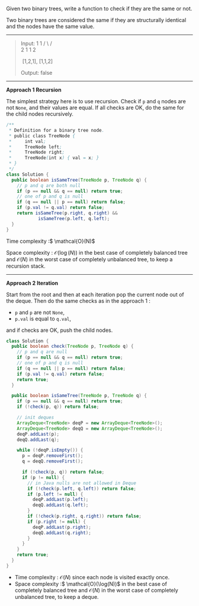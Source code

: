 Given two binary trees, write a function to check if they are the same or not.

Two binary trees are considered the same if they are structurally identical and the nodes have the same value.

---

> Input:     1         1
>           / \       / \
>          2   1     1   2
>
> ​    [1,2,1],   [1,1,2]
>
> Output: false

---

**Approach 1 Recursion**

The simplest strategy here is to use recursion. Check if `p` and `q` nodes are not `None`, and their values are equal. If all checks are OK, do the same for the child nodes recursively.

```java
/**
 * Definition for a binary tree node.
 * public class TreeNode {
 *     int val;
 *     TreeNode left;
 *     TreeNode right;
 *     TreeNode(int x) { val = x; }
 * }
 */
class Solution {
  public boolean isSameTree(TreeNode p, TreeNode q) {
    // p and q are both null
    if (p == null && q == null) return true;
    // one of p and q is null
    if (q == null || p == null) return false;
    if (p.val != q.val) return false;
    return isSameTree(p.right, q.right) &&
            isSameTree(p.left, q.left);
  }
}
```

Time complexity :$ \mathcal{O}(N)$

Space complexity : $\mathcal{O}(\log(N))$ in the best case of completely balanced tree and $\mathcal{O}(N)$ in the worst case of completely unbalanced tree, to keep a recursion stack. 

---

**Approach 2 Iteration**

Start from the root and then at each iteration pop the current node out of the deque. Then do the same checks as in the approach 1 :

- `p` and `p` are not `None`,
- `p.val` is equal to `q.val`,

and if checks are OK, push the child nodes.

```java
class Solution {
  public boolean check(TreeNode p, TreeNode q) {
    // p and q are null
    if (p == null && q == null) return true;
    // one of p and q is null
    if (q == null || p == null) return false;
    if (p.val != q.val) return false;
    return true;
  }

  public boolean isSameTree(TreeNode p, TreeNode q) {
    if (p == null && q == null) return true;
    if (!check(p, q)) return false;

    // init deques
    ArrayDeque<TreeNode> deqP = new ArrayDeque<TreeNode>();
    ArrayDeque<TreeNode> deqQ = new ArrayDeque<TreeNode>();
    deqP.addLast(p);
    deqQ.addLast(q);

    while (!deqP.isEmpty()) {
      p = deqP.removeFirst();
      q = deqQ.removeFirst();

      if (!check(p, q)) return false;
      if (p != null) {
        // in Java nulls are not allowed in Deque
        if (!check(p.left, q.left)) return false;
        if (p.left != null) {
          deqP.addLast(p.left);
          deqQ.addLast(q.left);
        }
        if (!check(p.right, q.right)) return false;
        if (p.right != null) {
          deqP.addLast(p.right);
          deqQ.addLast(q.right);
        }
      }
    }
    return true;
  }
}
```

- Time complexity : $\mathcal{O}(N)$ since each node is visited exactly once.
- Space complexity :$ \mathcal{O}(\log(N))$ in the best case of completely balanced tree and $\mathcal{O}(N)$ in the worst case of completely unbalanced tree, to keep a deque.

